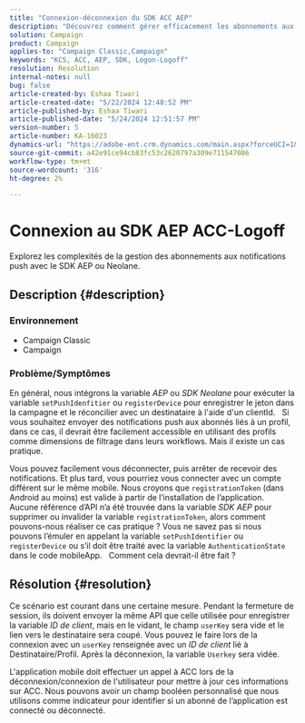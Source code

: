 ```yaml
---
title: "Connexion-déconnexion du SDK ACC AEP"
description: "Découvrez comment gérer efficacement les abonnements aux notifications push à l’aide du SDK AEP ou Neolane."
solution: Campaign
product: Campaign
applies-to: "Campaign Classic,Campaign"
keywords: "KCS, ACC, AEP, SDK, Logon-Logoff"
resolution: Resolution
internal-notes: null
bug: false
article-created-by: Eshaa Tiwari
article-created-date: "5/22/2024 12:48:52 PM"
article-published-by: Eshaa Tiwari
article-published-date: "5/24/2024 12:51:57 PM"
version-number: 5
article-number: KA-16023
dynamics-url: "https://adobe-ent.crm.dynamics.com/main.aspx?forceUCI=1&pagetype=entityrecord&etn=knowledgearticle&id=33644fa3-3918-ef11-9f8a-6045bd006793"
source-git-commit: a42e91ce94cb83fc53c2620797a309e711547086
workflow-type: tm+mt
source-wordcount: '316'
ht-degree: 2%

---
```


# Connexion au SDK AEP ACC-Logoff


Explorez les complexités de la gestion des abonnements aux notifications push avec le SDK AEP ou Neolane.

## Description {#description}


### <b>Environnement</b>

- Campaign Classic
- Campaign


### <b>Problème/Symptômes</b>

En général, nous intégrons la variable *AEP* ou *SDK Neolane* pour exécuter la variable `setPushIdenfitier` ou `registerDevice` pour enregistrer le jeton dans la campagne et le réconcilier avec un destinataire à l&#39;aide d&#39;un clientId.
 
Si vous souhaitez envoyer des notifications push aux abonnés liés à un profil, dans ce cas, il devrait être facilement accessible en utilisant des profils comme dimensions de filtrage dans leurs workflows. Mais il existe un cas pratique.

Vous pouvez facilement vous déconnecter, puis arrêter de recevoir des notifications. Et plus tard, vous pourriez vous connecter avec un compte différent sur le même mobile. Nous croyons que `registrationToken` (dans Android au moins) est valide à partir de l’installation de l’application.
 
Aucune référence d’API n’a été trouvée dans la variable *SDK AEP* pour supprimer ou invalider la variable `registrationToken`, alors comment pouvons-nous réaliser ce cas pratique ? Vous ne savez pas si nous pouvons l’émuler en appelant la variable `setPushIdentifier` ou `registerDevice` ou s’il doit être traité avec la variable `AuthenticationState` dans le code mobileApp.
 
Comment cela devrait-il être fait ?


## Résolution {#resolution}


Ce scénario est courant dans une certaine mesure. Pendant la fermeture de session, ils doivent envoyer la même API que celle utilisée pour enregistrer la variable *ID de client*, mais en le vidant, le champ `userKey` sera vide et le lien vers le destinataire sera coupé. Vous pouvez le faire lors de la connexion avec un `userKey` renseignée avec un *ID de client* lié à Destinataire/Profil. Après la déconnexion, la variable `Userkey` sera vidée.

L&#39;application mobile doit effectuer un appel à ACC lors de la déconnexion/connexion de l&#39;utilisateur pour mettre à jour ces informations sur ACC. Nous pouvons avoir un champ booléen personnalisé que nous utilisons comme indicateur pour identifier si un abonné de l’application est connecté ou déconnecté.

